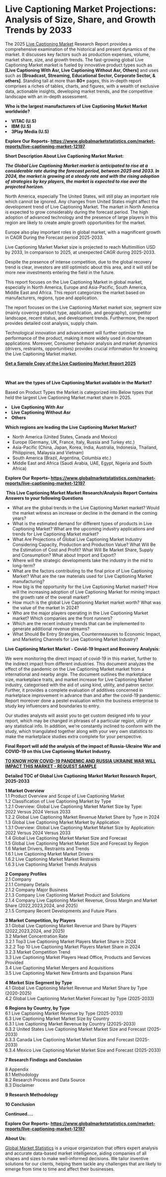 <H1>Live Captioning Market Projections: Analysis of Size, Share, and Growth Trends by 2033</H1><p>The 2025 <a href="https://www.globalmarketstatistics.com/market-reports/live-captioning-market-12197">Live Captioning Market</a> Research Report provides a comprehensive examination of the historical and present dynamics of the market. It discusses key factors such as production expenses, volume, market share, size, and growth trends. The fast-growing global Live Captioning Market market is fueled by innovative product types such as <strong>[Live Captioning With Asr, Live Captioning Without Asr, Others]</strong> and uses such as <strong>[Broadcast, Streaming, Educational Sector, Corporate Sector, & others]</strong>. Standing tall at more than <strong>80+</strong> pages, this in-depth report comprises a riches of tables, charts, and figures, with a wealth of exclusive data, actionable insights, developing market trends, and the competitive landscape with an in-depth assessment.</p><p><strong>Who is the largest manufacturers of Live Captioning Market Market worldwide?</strong></p><p><strong><li>VITAC (U.S)<li>IBM (U.S)<li>3Play Media (U.S)</strong></p><p><strong>Explore Our Reports-&nbsp;<a href="https://wordhtml.com/">https://www.globalmarketstatistics.com/market-reports/live-captioning-market-12197</a></strong></p><p><strong>Short Description About Live Captioning Market Market:</strong></p><p><strong><em>The Global Live Captioning Market market is anticipated to rise at a considerable rate during the forecast period, between 2025 and 2033. In 2024, the market is growing at a steady rate and with the rising adoption of strategies by key players, the market is expected to rise over the projected horizon.</em></strong></p><p>North America, especially The United States, will still play an important role which cannot be ignored. Any changes from United States might affect the development trend of Live Captioning Market. The market in North America is expected to grow considerably during the forecast period. The high adoption of advanced technology and the presence of large players in this region are likely to create ample growth opportunities for the market.</p><p>Europe also play important roles in global market, with a magnificent growth in CAGR During the Forecast period 2025-2033.</p><p>Live Captioning Market Market size is projected to reach Multimillion USD by 2033, In comparison to 2025, at unexpected CAGR during 2025-2033.</p><p>Despite the presence of intense competition, due to the global recovery trend is clear, investors are still optimistic about this area, and it will still be more new investments entering the field in the future.</p><p>This report focuses on the Live Captioning Market in global market, especially in North America, Europe and Asia-Pacific, South America, Middle East and Africa. This report categorizes the market based on manufacturers, regions, type and application.</p><p>The report focuses on the Live Captioning Market market size, segment size (mainly covering product type, application, and geography), competitor landscape, recent status, and development trends. Furthermore, the report provides detailed cost analysis, supply chain.</p><p>Technological innovation and advancement will further optimize the performance of the product, making it more widely used in downstream applications. Moreover, Consumer behavior analysis and market dynamics (drivers, restraints, opportunities) provides crucial information for knowing the Live Captioning Market market.</p><p><strong><a href="https://www.globalmarketstatistics.com/market-reports/live-captioning-market-12197">Get a Sample Copy of the Live Captioning Market Report 2025</a></strong></p><p>&nbsp;</p><p><strong>What are the types of Live Captioning Market available in the Market?</strong></p><p>Based on Product Types the Market is categorized into Below types that held the largest Live Captioning Market market share In 2025.</p><p><strong><li>Live Captioning With Asr<li>Live Captioning Without Asr<li>Others</strong></p><p><strong>Which regions are leading the Live Captioning Market Market?</strong></p><ul><li>North America (United States, Canada and Mexico)</li><li>Europe (Germany, UK, France, Italy, Russia and Turkey etc.)</li><li>Asia-Pacific (China, Japan, Korea, India, Australia, Indonesia, Thailand, Philippines, Malaysia and Vietnam)</li><li>South America (Brazil, Argentina, Columbia etc.)</li><li>Middle East and Africa (Saudi Arabia, UAE, Egypt, Nigeria and South Africa)</li></ul><p><strong>Explore Our Reports&ndash;&nbsp;<a href="https://www.globalmarketstatistics.com/market-reports/live-captioning-market-12197">https://www.globalmarketstatistics.com/market-reports/live-captioning-market-12197</a></strong></p><p><strong>&nbsp;This Live Captioning Market Market Research/Analysis Report Contains Answers to your following Questions</strong></p><ul><li>What are the global trends in the Live Captioning Market market? Would the market witness an increase or decline in the demand in the coming years?</li><li>What is the estimated demand for different types of products in Live Captioning Market? What are the upcoming industry applications and trends for Live Captioning Market market?</li><li>What Are Projections of Global Live Captioning Market Industry Considering Capacity, Production and Production Value? What Will Be the Estimation of Cost and Profit? What Will Be Market Share, Supply and Consumption? What about Import and Export?</li><li>Where will the strategic developments take the industry in the mid to long-term?</li><li>What are the factors contributing to the final price of Live Captioning Market? What are the raw materials used for Live Captioning Market manufacturing?</li><li>How big is the opportunity for the Live Captioning Market market? How will the increasing adoption of Live Captioning Market for mining impact the growth rate of the overall market?</li><li>How much is the global Live Captioning Market market worth? What was the value of the market In 2024?</li><li>Who are the major players operating in the Live Captioning Market market? Which companies are the front runners?</li><li>Which are the recent industry trends that can be implemented to generate additional revenue streams?</li><li>What Should Be Entry Strategies, Countermeasures to Economic Impact, and Marketing Channels for Live Captioning Market Industry?</li></ul><p><strong>Live Captioning Market Market - Covid-19 Impact and Recovery Analysis:</strong></p><p>We were monitoring the direct impact of covid-19 in this market, further to the indirect impact from different industries. This document analyzes the effect of the pandemic on the Live Captioning Market market from a international and nearby angle. The document outlines the marketplace size, marketplace traits, and market increase for Live Captioning Market industry, categorised with the aid of using kind, utility, and patron sector. Further, it provides a complete evaluation of additives concerned in marketplace improvement in advance than and after the covid-19 pandemic. Report moreover done a pestel evaluation within the business enterprise to study key influencers and boundaries to entry.</p><p>Our studies analysts will assist you to get custom designed info to your report, which may be changed in phrases of a particular region, utility or any statistical info. In addition, we're constantly inclined to conform with the study, which triangulated together along with your very own statistics to make the marketplace studies extra complete for your perspective.</p><p><strong>Final Report will add the analysis of the impact of Russia-Ukraine War and COVID-19 on this Live Captioning Market Industry.</strong></p><p><strong><a href="https://www.globalmarketstatistics.com/market-reports/live-captioning-market-12197">TO KNOW HOW COVID-19 PANDEMIC AND RUSSIA UKRAINE WAR WILL IMPACT THIS MARKET - REQUEST SAMPLE</a></strong></p><p><strong>Detailed TOC of Global Live Captioning Market Market Research Report, 2025-2033</strong></p><p><strong>1 Market Overview</strong><br /> 1.1 Product Overview and Scope of Live Captioning Market<br /> 1.2 Classification of Live Captioning Market by Type<br /> 1.2.1 Overview: Global Live Captioning Market Market Size by Type: 2022&nbsp;Versus 2024 Versus 2033<br /> 1.2.2 Global Live Captioning Market Revenue Market Share by Type in 2024<br /> 1.3 Global Live Captioning Market Market by Application<br /> 1.3.1 Overview: Global Live Captioning Market Market Size by Application: 2022&nbsp;Versus 2024 Versus 2033<br /> 1.4 Global Live Captioning Market Market Size and Forecast<br /> 1.5 Global Live Captioning Market Market Size and Forecast by Region<br /> 1.6 Market Drivers, Restraints and Trends<br /> 1.6.1 Live Captioning Market Market Drivers<br /> 1.6.2 Live Captioning Market Market Restraints<br /> 1.6.3 Live Captioning Market Trends Analysis</p><p><strong>2 Company Profiles</strong><br /> 2.1 Company<br /> 2.1.1 Company Details<br /> 2.1.2 Company Major Business<br /> 2.1.3 Company Live Captioning Market Product and Solutions<br /> 2.1.4 Company Live Captioning Market Revenue, Gross Margin and Market Share (2022,2023,2024, and 2025)<br /> 2.1.5 Company Recent Developments and Future Plans</p><p><strong>3 Market Competition, by Players</strong><br /> 3.1 Global Live Captioning Market Revenue and Share by Players (2022,2023,2024, and 2025)<br /> 3.2 Market Concentration Rate<br /> 3.2.1 Top3 Live Captioning Market Players Market Share in 2024<br /> 3.2.2 Top 10 Live Captioning Market Players Market Share in 2024<br /> 3.2.3 Market Competition Trend<br /> 3.3 Live Captioning Market Players Head Office, Products and Services Provided<br /> 3.4 Live Captioning Market Mergers and Acquisitions<br /> 3.5 Live Captioning Market New Entrants and Expansion Plans</p><p><strong>4 Market Size Segment by Type</strong><br /> 4.1 Global Live Captioning Market Revenue and Market Share by Type (2020-2025)<br /> 4.2 Global Live Captioning Market Market Forecast by Type (2025-2033)</p><p><strong>6 Regions by Country, by Type</strong><br /> 6.1 Live Captioning Market Revenue by Type (2025-2033)<br /> 6.3 Live Captioning Market Market Size by Country<br /> 6.3.1 Live Captioning Market Revenue by Country (22025-2033)<br /> 6.3.2 United States Live Captioning Market Market Size and Forecast (2025-2033)<br /> 6.3.3 Canada Live Captioning Market Market Size and Forecast (2025-2033)<br /> 6.3.4 Mexico Live Captioning Market Market Size and Forecast (2025-2033)</p><p><strong>7 Research Findings and Conclusion</strong></p><p>8 Appendix<br /> 8.1 Methodology<br /> 8.2 Research Process and Data Source<br /> 8.3 Disclaimer</p><p><strong>9 Research Methodology</strong></p><p><strong>10 Conclusion</strong></p><p><strong>Continued&hellip;.</strong></p><p><strong>Explore Our Reports-&nbsp;<a href="Live Captioning Market">https://www.globalmarketstatistics.com/market-reports/live-captioning-market-12197</a></strong></p><p><strong>About Us:</strong></p><p><a href="https://www.globalmarketstatistics.com/">Global Market Statistics</a>&nbsp;is a unique organization that offers expert analysis and accurate data-based market intelligence, aiding companies of all shapes and sizes to make well-informed decisions. We tailor inventive solutions for our clients, helping them tackle any challenges that are likely to emerge from time to time and affect their businesses.</p><p>&nbsp;</p>
